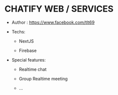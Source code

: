 # CHATIFY WEB / SERVICES

- Author : https://www.facebook.com/tlt69

- Techs:

    * NextJS

    * Firebase

- Special features:

    * Realtime chat <Group and Private>

    * Group Realtime meeting

    * ...
